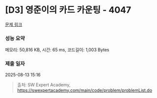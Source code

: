 # [D3] 영준이의 카드 카운팅 - 4047 

[문제 링크](https://swexpertacademy.com/main/code/problem/problemDetail.do?contestProbId=AWIsY84KEPMDFAWN) 

### 성능 요약

메모리: 50,816 KB, 시간: 65 ms, 코드길이: 1,003 Bytes

### 제출 일자

2025-08-13 15:16



> 출처: SW Expert Academy, https://swexpertacademy.com/main/code/problem/problemList.do